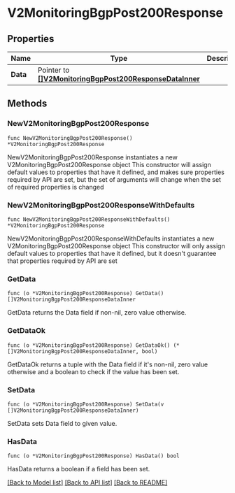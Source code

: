 # V2MonitoringBgpPost200Response

## Properties

Name | Type | Description | Notes
------------ | ------------- | ------------- | -------------
**Data** | Pointer to [**[]V2MonitoringBgpPost200ResponseDataInner**](V2MonitoringBgpPost200ResponseDataInner.md) |  | [optional] 

## Methods

### NewV2MonitoringBgpPost200Response

`func NewV2MonitoringBgpPost200Response() *V2MonitoringBgpPost200Response`

NewV2MonitoringBgpPost200Response instantiates a new V2MonitoringBgpPost200Response object
This constructor will assign default values to properties that have it defined,
and makes sure properties required by API are set, but the set of arguments
will change when the set of required properties is changed

### NewV2MonitoringBgpPost200ResponseWithDefaults

`func NewV2MonitoringBgpPost200ResponseWithDefaults() *V2MonitoringBgpPost200Response`

NewV2MonitoringBgpPost200ResponseWithDefaults instantiates a new V2MonitoringBgpPost200Response object
This constructor will only assign default values to properties that have it defined,
but it doesn't guarantee that properties required by API are set

### GetData

`func (o *V2MonitoringBgpPost200Response) GetData() []V2MonitoringBgpPost200ResponseDataInner`

GetData returns the Data field if non-nil, zero value otherwise.

### GetDataOk

`func (o *V2MonitoringBgpPost200Response) GetDataOk() (*[]V2MonitoringBgpPost200ResponseDataInner, bool)`

GetDataOk returns a tuple with the Data field if it's non-nil, zero value otherwise
and a boolean to check if the value has been set.

### SetData

`func (o *V2MonitoringBgpPost200Response) SetData(v []V2MonitoringBgpPost200ResponseDataInner)`

SetData sets Data field to given value.

### HasData

`func (o *V2MonitoringBgpPost200Response) HasData() bool`

HasData returns a boolean if a field has been set.


[[Back to Model list]](../README.md#documentation-for-models) [[Back to API list]](../README.md#documentation-for-api-endpoints) [[Back to README]](../README.md)


